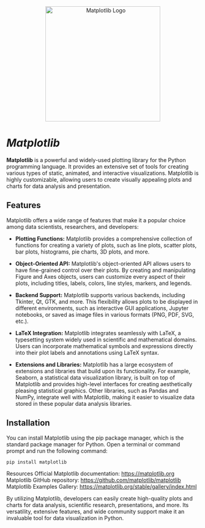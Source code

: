<div align="center">
  <img src="https://matplotlib.org/_static/logo2_compressed.svg" alt="Matplotlib Logo" width="300" height="300">
</div>

# ***Matplotlib***

**Matplotlib** is a powerful and widely-used plotting library for the Python programming language. It provides an extensive set of tools for creating various types of static, animated, and interactive visualizations. Matplotlib is highly customizable, allowing users to create visually appealing plots and charts for data analysis and presentation.

## Features

Matplotlib offers a wide range of features that make it a popular choice among data scientists, researchers, and developers:

- **Plotting Functions:** Matplotlib provides a comprehensive collection of functions for creating a variety of plots, such as line plots, scatter plots, bar plots, histograms, pie charts, 3D plots, and more.

- **Object-Oriented API:** Matplotlib's object-oriented API allows users to have fine-grained control over their plots. By creating and manipulating Figure and Axes objects, users can customize every aspect of their plots, including titles, labels, colors, line styles, markers, and legends.

- **Backend Support:** Matplotlib supports various backends, including Tkinter, Qt, GTK, and more. This flexibility allows plots to be displayed in different environments, such as interactive GUI applications, Jupyter notebooks, or saved as image files in various formats (PNG, PDF, SVG, etc.).

- **LaTeX Integration:** Matplotlib integrates seamlessly with LaTeX, a typesetting system widely used in scientific and mathematical domains. Users can incorporate mathematical symbols and expressions directly into their plot labels and annotations using LaTeX syntax.

- **Extensions and Libraries:** Matplotlib has a large ecosystem of extensions and libraries that build upon its functionality. For example, Seaborn, a statistical data visualization library, is built on top of Matplotlib and provides high-level interfaces for creating aesthetically pleasing statistical graphics. Other libraries, such as Pandas and NumPy, integrate well with Matplotlib, making it easier to visualize data stored in these popular data analysis libraries.

## Installation

You can install Matplotlib using the pip package manager, which is the standard package manager for Python. Open a terminal or command prompt and run the following command:

```bash
pip install matplotlib
```
Resources
Official Matplotlib documentation: https://matplotlib.org
Matplotlib GitHub repository: https://github.com/matplotlib/matplotlib
Matplotlib Examples Gallery: https://matplotlib.org/stable/gallery/index.html


By utilizing Matplotlib, developers can easily create high-quality plots and 
charts for data analysis, scientific research, presentations, and more. 
Its versatility, extensive features, and wide community support make it an invaluable tool for data visualization in Python.
